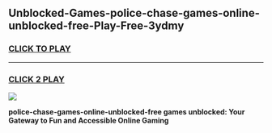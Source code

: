
## Unblocked-Games-police-chase-games-online-unblocked-free-Play-Free-3ydmy
<h3>
<a href="https://premium76.site?title=police-chase-games-online-unblocked-free&ref=24M">CLICK TO PLAY</a></h3>
<hr>

<h3>
<a href="https://premium76.site?title=police-chase-games-online-unblocked-free&ref=24M">CLICK 2 PLAY</a>
  
</h3>

<a href="https://premium76.site?title=police-chase-games-online-unblocked-free&ref=24M"><img src="https://clearcache.store/games.png"></a>


**police-chase-games-online-unblocked-free games unblocked: Your Gateway to Fun and Accessible Online Gaming**

